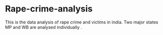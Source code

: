 # Rape-crime-analysis
This is the data analysis of rape crime and victims in india. Two major states MP and WB are analysed individually .
